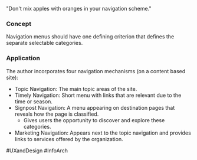 "Don't mix apples with oranges in your navigation scheme."

### Concept
Navigation menus should have one defining criterion that defines the separate selectable categories.

### Application
The author incorporates four navigation mechanisms (on a content based site):
- Topic Navigation: The main topic areas of the site.
- Timely Navigation: Short menu with links that are relevant due to the time or season.
- Signpost Navigation: A menu appearing on destination pages that reveals how the page is classified.
	- Gives users the opportunity to discover and explore these categories.
- Marketing Navigation: Appears next to the topic navigation and provides links to services offered by the organization.

#UXandDesign #InfoArch